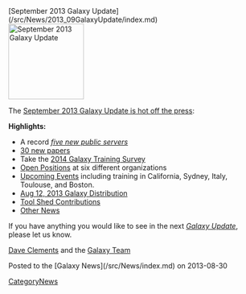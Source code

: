 <div class='newsItemHeader'>[September 2013 Galaxy Update](/src/News/2013_09GalaxyUpdate/index.md)</div>

<div class='right'><a href='/src/GalaxyUpdates/2013_09/index.md'><img src="/src/Images/Logos/GalaxyUpdate200.png" alt="September 2013 Galaxy Update" width=150 /></a></div>

The [September 2013 Galaxy Update is hot off the press](/src/GalaxyUpdates/2013_09/index.md):

**Highlights:**
* A record *[five new public servers](/src/GalaxyUpdates/2013_09/index.md#new-public-servers)*
* [30 new papers](/src/GalaxyUpdates/2013_09/index.md#new-papers)
* Take the [2014 Galaxy Training Survey](/src/GalaxyUpdates/2013_09/index.md#2014-galaxy-training-survey)
* [Open Positions](/src/GalaxyUpdates/2013_09/index.md#whos-hiring) at six different organizations
* [Upcoming Events](/src/GalaxyUpdates/2013_09/index.md#events) including training in California, Sydney, Italy, Toulouse, and Boston.
* [Aug 12, 2013 Galaxy Distribution](/src/GalaxyUpdates/2013_09/index.md#aug-12-2013-galaxy-distribution)
* [Tool Shed Contributions](/src/GalaxyUpdates/2013_09/index.md#tool-shed-contributions)
* [Other News](/src/GalaxyUpdates/2013_09/index.md#other-news)

If you have anything you would like to see in the next *[Galaxy Update](/src/GalaxyUpdates/index.md)*, please let us know.

[Dave Clements](/src/DaveClements/index.md) and the [Galaxy Team](/src/GalaxyTeam/index.md)

<div class='newsItemFooter'>Posted to the [Galaxy News](/src/News/index.md) on 2013-08-30 </div>

[CategoryNews](/src/CategoryNews/index.md)
